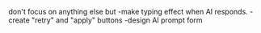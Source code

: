 don't focus on anything else but
-make typing effect when AI responds.
-create "retry" and "apply" buttons
-design AI prompt form

